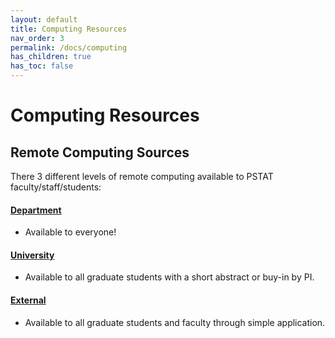 ```yaml
---
layout: default
title: Computing Resources
nav_order: 3
permalink: /docs/computing
has_children: true
has_toc: false
---
```


# Computing Resources

## Remote Computing Sources

There 3 different levels of remote computing available to PSTAT faculty/staff/students:

#### [**Department**](/docs/computing/department-sources)
- Available to everyone!

#### [**University**](/docs/computing/university-sources)
- Available to all graduate students with a short abstract or buy-in by PI.

#### [**External**](/docs/computing/external-sources)
- Available to all graduate students and faculty through simple application.
